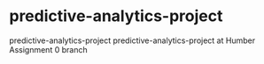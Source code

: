 # predictive-analytics-project
predictive-analytics-project
predictive-analytics-project at Humber
Assignment 0 branch
